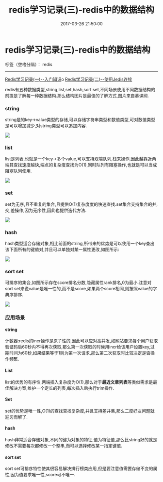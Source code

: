 ﻿---
title: redis学习记录(三)-redis中的数据结构
tags:
  - redis
categories: redis
date: 2017-03-26 21:50:00
---

# redis学习记录(三)-redis中的数据结构

标签（空格分隔）： redis

---

[Redis学习记录(一)--入门知识][1]o
[Redis学习记录(二)--使用Jedis连接][2]

redis有五种数据类型,string,list,set,hash,sort set,不同场景使用不同数据结构的前提是了解每一种数据结构.那么结构图片是最佳的了解方式,图片来自慕课网.

### string
string是的key->value类型的存储,可以存储字符串类型和数值类型,可对数值类型是可以增加减少,对string类型可以追加内容.

![](http://ac-HSNl7zbI.clouddn.com/FLiCD6qvq5cgURt9pK4GsmHAfikXMkTaTk0jH42D.jpg)


### list
list是列表,也就是一个key->多个value,可以支持双端队列,栈来操作,因此越靠近两端其查找速度越快,端点的复杂度查找为O(1),同时队列有阻塞操作,也就是可以当成阻塞队列使用.

![](http://ac-HSNl7zbI.clouddn.com/C66VGUQUQU36HG1VirdktiwGCsuch427TKeM9Mx8.jpg)


### set
set为无序,且不重复的集合,且提供O(1)复杂度度的快速查找.set集合支持集合的并,交,差操作,因为无序性,因此也提供迭代方法.

![](http://ac-HSNl7zbI.clouddn.com/eYnj2QzNgnS3IxzfR74ODXYREXCAwLrFAqmNCvDD.jpg)


### hash
hash类型适合存储对象,相比前面的string,所带来的优势是可以使用一个key查出该下面所有的键值对,并且可以单独对某一属性更改,如图所示:

![](http://ac-HSNl7zbI.clouddn.com/9EqPsIkU1iQeoMzRBYGGIEIPYvpQarWbgyADBehR.jpg)


### sort set
可排序的集合,如图所示存在score排名分数,隐藏属性rank排名,0为最小.注意对sort set来说value是唯一性的,而不是score,如果两个score相同,则按照value的字典序排序.

![](http://ac-HSNl7zbI.clouddn.com/3TBmsR4b8tGDoUvX3tlo1pHMuTTDnJOXAT5H0S9g.jpg)


### 应用场景

#### string
计数器:redis的incr操作是原子性的,因此可以应对高并发,如网站要求每个用户获取验证码后60秒内不得再次获取,那么第一次获取的时候用incr给该用户设置key,过期时间为60秒,如果结果等于1则为第一次请求,那么第二次获取时比较决定是否操作频繁.

#### List
list的优势的有序性,两端插入复杂度为O(1),那么对于**最近文章列表**等类似需求是最佳解决方案,维护一个定长的列表,每次插入后执行trim操作.

#### Set
set的优势是唯一性,O(1)的查找查找复杂度,并且支持差并集,那么二度好友问题就迎刃而解了.

#### hash
hash非常适合存储对象,不同的键为对象的特征,值为特征值,那么比string好的就是修改不需要每次都修改一个整串,而可以选择修改某一指定键值.

#### sort set
sort set可排序特性使其很容易解决排行榜类应用,但是要注意值需要存储不变的属性,因为值要求唯一性,score可不唯一.

  [1]: http://www.jianshu.com/p/da69edda2a43
  [2]: http://www.jianshu.com/p/c3b8180af944p/da69edda2a43